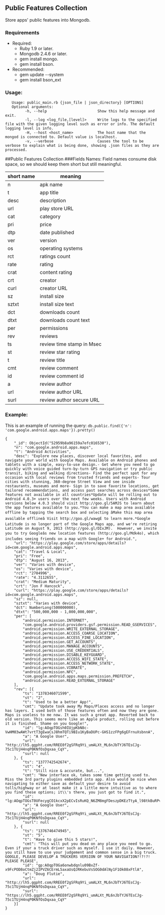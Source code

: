 ## Public Features Collection
Store apps' public features into Mongodb.

### Requirements
* Required:
  * Ruby 1.9 or later.
  * Mongodb 2.4.6 or later.
  * gem install mongo.
  * gem install bson.
* Recommended:
  * gem update --system
  * gem install bson_ext

### Usage:
```
   Usage: public_main.rb {json_file | json_directory} [OPTIONS]
   Optional arguments: 
         -h, --help                       Show this help message and exit.
         -l, --log <log_file,[level]>     Write logs to the specified file with the given logging level such as error or info. The default logging level is info.
         -H, --host <host_name>           The host name that the mongod is connected to. Default value is localhost.
         -v, --verbose                    Causes the tool to be verbose to explain what is being done, showing .json files as they are processed.
```

##Public Features Collection
###Fields Names:
Field names consume disk space, so we should keep them short but still meaningful.

|short name |  meaning                  |
|-----------|---------------------------|
| n         | apk name                  |
| t         | app title                 |
| desc      | description               |
| url       | play store URL            |
| cat       | category                  |
| pri       | price                     |
| dtp       | date published            |
| ver       | version                   |
| os        | operating systems         |
| rct       | ratings count             |
| rate      | rating                    |
| crat      | content rating            |
| crt       | creator                   |
| curl      | creator URL               |
| sz        | install size              |
| sztxt     | install size text         |
| dct       | downloads count           |
| dtxt      | downloads count text      |
| per       | permissions               |
| rev       | reviews                   |
| ts        | review time stamp in Msec |
| st        | review star rating        |
| t         | review title              |
| cmt       | review comment            |
| id        | review comment id         |
| a         | review author             |
| url       | review author URL         |
| surl      | review author secure URL  |


### Example:

This is an example of running the query: 
```db.public.find({'n': 'com.google.android.apps.maps'}).pretty()```

```
{
    "_id": ObjectId("52959b8a96159a7efc016530"),
    "n": "com.google.android.apps.maps",
    "t": "Android Activities",
    "desc": "Explore new places, discover local favorites, and navigate your world with Google Maps. Available on Android phones and tablets with a simple, easy-to-use design.- Get where you need to go quickly with voice guided turn-by-turn GPS navigation or try public transit, biking and walking directions- Find the perfect spot for any occasion with local reviews from trusted friends and experts- Tour cities with stunning, 360-degree Street View and see inside restaurants, museums and more- Sign in to save favorite locations, get tailored recommendations, and access past searches across devices*Some features not available in all countries*Update will be rolling out to Android 4.0.3+ users over the next few weeks. Users with Android versions below 4.0.3 should visit http://goo.gl/5AMJS to learn about the app features available to you.*You can make a map area available offline by tapping the search box and selecting âMake this map area available offlineâ Visit http://goo.gl/wawgE to learn more.*Google Latitude is no longer part of the Google Maps app, and we're retiring Latitude on August 9, 2013 (http://goo.gl/DIxJM).  However, we invite you to try Googleâs new location features (http://goo.gl/Mdk4o), which includes seeing friends on a map with Google+ for Android.",
    "url": "https://play.google.com/store/apps/details?id=com.google.android.apps.maps",
    "cat": "Travel & Local",
    "pri": "Free",
    "dtp": "August 16, 2013",
    "ver": "Varies with device",
    "os": "Varies with device",
    "rct": "2704996",
    "rate": "4.3112655",
    "crat": "Medium Maturity",
    "crt": "Jon F Hancock",
    "curl": "https://play.google.com/store/apps/details?id=com.google.android.apps.maps",
    "sz": null,
    "sztxt": "Varies with device",
    "dct": NumberLong(500000000),
    "dtxt": "500,000,000 - 1,000,000,000",
    "per": [
        "android.permission.INTERNET",
        "com.google.android.providers.gsf.permission.READ_GSERVICES",
        "android.permission.WRITE_EXTERNAL_STORAGE",
        "android.permission.ACCESS_COARSE_LOCATION",
        "android.permission.ACCESS_FINE_LOCATION",
        "android.permission.GET_ACCOUNTS",
        "android.permission.MANAGE_ACCOUNTS",
        "android.permission.USE_CREDENTIALS",
        "android.permission.DISABLE_KEYGUARD",
        "android.permission.ACCESS_WIFI_STATE",
        "android.permission.ACCESS_NETWORK_STATE",
        "android.permission.VIBRATE",
        "android.permission.NFC",
        "com.google.android.apps.maps.permission.PREFETCH",
        "android.permission.READ_EXTERNAL_STORAGE"
    ],
    "rev": [{
        "ts": "1378346071599",
        "st": "2",
        "t": "Used to be a better App!",
        "cmt": "Update took away My Maps/Places access and no longer has layers. I used both of those features often and now they are gone. Maps is useless to me now. It was such a great app. Reverted back to old version. This seems more like an Apple product, rolling out before it is finished. Shame on you Google!",
        "id": "lg:AOqpTOGsh0IUjpKbN8c-VwHM03wAWt7vrtT3gEwaCsJ8hmTQTi9BIu1KyBaDUPc-GHS1zzFPg6gEFrnuXsbnnA",
        "a": "A Google User",
        "url": "http://lh5.ggpht.com/RREE0f2gSFRq9Yi_umALXt_ML6nJbTYJ6TEsCJg-75c1TUjH4nqP0KNfOsDqxaa_CqY",
        "surl": null
    }, {
        "ts": "1377742542674",
        "st": "4",
        "t": "Still nice & accurate, but...",
        "cmt": "New interface ok, takes some time getting used to. Miss the 3rd party plugins embedded into app. Also would be nice when navigating to either save as default your desire to avoid tolls/highway or at least make it a little more intuitive as to where you find these options; it\\'s there, you just got to find it.",
        "id": "lg:AOqpTOGsT0UFecygCO1kcxX2pECvIsRuKQ_N6ZM8mgFDeszpDKEzTtyA_l98tkBuRPvXHjBWHhAyEagrj9Tc5Q",
        "a": "A Google User",
        "url": "http://lh5.ggpht.com/RREE0f2gSFRq9Yi_umALXt_ML6nJbTYJ6TEsCJg-75c1TUjH4nqP0KNfOsDqxaa_CqY",
        "surl": null
    }, {
        "ts": "1376746474945",
        "st": "5",
        "t": "Have to give this 5 stars!",
        "cmt": "This will put you dead on any place you need to go. Even if your a truck driver such as myself. I use it daily. However, you still have to use your judgement and common sense in a big truck. GOOGLE, PLEASE DEVELOP A TRUCKERS VERSION OF YOUR NAVIGATION?!?!?! PLEASE PLEASE",
        "id": "gp:AOqpTOGa6onwbdqnlu09BxZf-x9FcPOD8oCtmZj2IPVZ6CErmL5axaUsQJRKebuVsSOG0dAlNy1F1Ok08xFtlA",
        "a": "Doug Flutie",
        "url": "http://lh5.ggpht.com/RREE0f2gSFRq9Yi_umALXt_ML6nJbTYJ6TEsCJg-75c1TUjH4nqP0KNfOsDqxaa_CqY",
        "surl": "https://lh5.ggpht.com/RREE0f2gSFRq9Yi_umALXt_ML6nJbTYJ6TEsCJg-75c1TUjH4nqP0KNfOsDqxaa_CqY"
    }]
}
```

